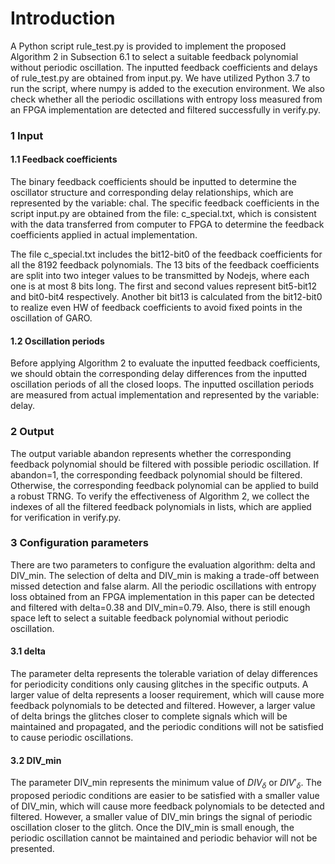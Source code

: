 Introduction
===

A Python script rule_test.py is provided to implement the proposed Algorithm 2 in Subsection 6.1 to select a suitable feedback polynomial without periodic oscillation. The inputted feedback coefficients and delays of rule_test.py are obtained from input.py. We have utilized Python 3.7 to run the script, where numpy is added to the execution environment. We also check whether all the periodic oscillations with entropy loss measured from an FPGA implementation are detected and filtered successfully in verify.py.

### 1  Input

#### 1.1  Feedback coefficients

The binary feedback coefficients should be inputted to determine the oscillator structure and corresponding delay relationships, which are represented by the variable: chal. The specific feedback coefficients in the script input.py are obtained from the file: c_special.txt, which is consistent with the data transferred from computer to FPGA to determine the feedback coefficients applied in actual implementation. 
    
The file c_special.txt includes the bit12-bit0 of the feedback coefficients for all the 8192 feedback polynomials. The 13 bits of the feedback coefficients are split into two integer values to be transmitted by Nodejs, where each one is at most 8 bits long. The first and second values represent bit5-bit12 and bit0-bit4 respectively. Another bit bit13 is calculated from the bit12-bit0 to realize even HW of feedback coefficients to avoid fixed points in the oscillation of GARO.

#### 1.2  Oscillation periods

Before applying Algorithm 2 to evaluate the inputted feedback coefficients, we should obtain the corresponding delay differences from the inputted oscillation periods of all the closed loops. The inputted oscillation periods are measured from actual implementation and represented by the variable: delay. 

### 2  Output

The output variable abandon represents whether the corresponding feedback polynomial should be filtered with possible periodic oscillation. If abandon=1, the corresponding feedback polynomial should be filtered. Otherwise, the corresponding feedback polynomial can be applied to build a robust TRNG. To verify the effectiveness of Algorithm 2, we collect the indexes of all the filtered feedback polynomials in lists, which are applied for verification in verify.py.

### 3  Configuration parameters
There are two parameters to configure the evaluation algorithm: delta and DIV_min. The selection of delta and DIV_min is making a trade-off between missed detection and false alarm. All the periodic oscillations with entropy loss obtained from an FPGA implementation in this paper can be detected and filtered with delta=0.38 and DIV_min=0.79. Also, there is still enough space left to select a suitable feedback polynomial without periodic oscillation.

#### 3.1  delta
The parameter delta represents the tolerable variation of delay differences for periodicity conditions only causing glitches in the specific outputs. A larger value of delta represents a looser requirement, which will cause more feedback polynomials to be detected and filtered. However, a larger value of delta brings the glitches closer to complete signals which will be maintained and propagated, and the periodic conditions will not be satisfied to cause periodic oscillations.

#### 3.2  DIV_min
The parameter DIV_min represents the minimum value of $DIV_δ$ or $DIV'_δ$. The proposed periodic conditions are easier to be satisfied with a smaller value of DIV_min, which will cause more feedback polynomials to be detected and filtered. However, a smaller value of DIV_min brings the signal of periodic oscillation closer to the glitch. Once the DIV_min is small enough, the periodic oscillation cannot be maintained and periodic behavior will not be presented.
